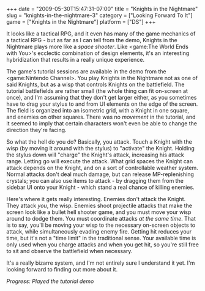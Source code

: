 +++
date = "2009-05-30T15:47:31-07:00"
title = "Knights in the Nightmare"
slug = "knights-in-the-nightmare-3"
category = ["Looking Forward To It"]
game = ["Knights in the Nightmare"]
platform = ["DS"]
+++

It looks like a tactical RPG, and it even has many of the game mechanics of a tactical RPG - but as far as I can tell from the demo, Knights in the Nightmare plays more like a <i>space shooter</i>.  Like <game:The World Ends with You>'s ecclectic combination of design elements, it's an interesting hybridization that results in a really unique experience.

The game's tutorial sessions are available in the demo from the <game:Nintendo Channel>.  You play Knights in the Nightmare not as one of said Knights, but as a wisp that controls Knights on the battlefield.  The tutorial battlefields are rather small (the whole thing can fit on-screen at once), and I'm assuming that they don't get larger either, as you sometimes have to drag your stylus to and from UI elements on the edge of the screen.  The field is organized into an isometric grid, with a Knight in one square, and enemies on other squares.  There was no <i>movement</i> in the tutorial, and it seemed to imply that certain characters won't even be able to change the direction they're facing.

So what the hell do you do?  Basically, you attack.  Touch a Knight with the wisp (by moving it around with the stylus) to "activate" the Knight.  Holding the stylus down will "charge" the Knight's attack, increasing his attack range.  Letting go will execute the attack.  What grid spaces the Knight can attack depends on the Knight, and on a sort of controllable weather system.  Normal attacks don't deal much damage, but can release MP-replenishing crystals; you can also use items to attack - by dragging them from the sidebar UI onto your Knight - which stand a real chance of killing enemies.

Here's where it gets really interesting.  Enemies don't attack the Knight.  They attack <i>you</i>, the wisp.  Enemies shoot projectile attacks that make the screen look like a bullet hell shooter game, and you must move your wisp around to dodge them.  You must coordinate attacks <i>at the same time</i>.  That is to say, you'll be moving your wisp to the necessary on-screen objects to attack, while simultaneously evading enemy fire.  Getting hit reduces your time, but it's not a "time limit" in the traditional sense.  Your available time is only used when you charge attacks and when you get hit, so you're still free to sit and observe the battlefield when necessary.

It's a really bizarre system, and I'm not entirely sure I understand it yet.  I'm looking forward to finding out more about it.

<i>Progress: Played the tutorial demo</i>